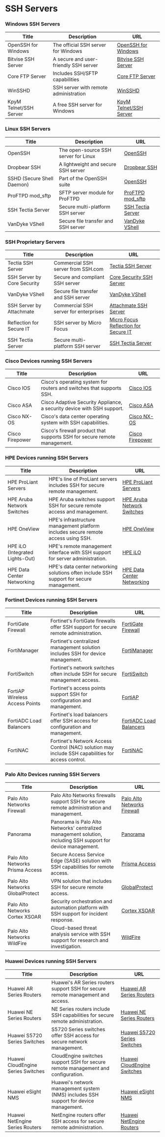 # SSH Servers

### Windows SSH Servers

| Title                  | Description                           | URL                                                                |
| ---------------------- | ------------------------------------- | ------------------------------------------------------------------ |
| OpenSSH for Windows    | The official SSH server for Windows   | [OpenSSH for Windows](https://github.com/PowerShell/Win32-OpenSSH) |
| Bitvise SSH Server     | A secure and user-friendly SSH server | [Bitvise SSH Server](https://www.bitvise.com/ssh-server)           |
| Core FTP Server        | Includes SSH/SFTP capabilities        | [Core FTP Server](https://www.coreftp.com/server/)                 |
| WinSSHD                | SSH server with remote administration | [WinSSHD](https://www.bitvise.com/winsshd)                         |
| KpyM Telnet/SSH Server | A free SSH server for Windows         | [KpyM Telnet/SSH Server](http://www.kpym.com/)                     |

### Linux SSH Servers

| Title                      | Description                          | URL                                                                     |
| -------------------------- | ------------------------------------ | ----------------------------------------------------------------------- |
| OpenSSH                    | The open-source SSH server for Linux | [OpenSSH](https://www.openssh.com/)                                     |
| Dropbear SSH               | A lightweight and secure SSH server  | [Dropbear SSH](https://matt.ucc.asn.au/dropbear/dropbear.html)          |
| SSHD (Secure Shell Daemon) | Part of the OpenSSH suite            | [OpenSSH](https://www.openssh.com/)                                     |
| ProFTPD mod\_sftp          | SFTP server module for ProFTPD       | [ProFTPD mod\_sftp](http://www.proftpd.org/docs/contrib/mod\_sftp.html) |
| SSH Tectia Server          | Secure multi-platform SSH server     | [SSH Tectia Server](https://www.ssh.com/products/tectia-server)         |
| VanDyke VShell             | Secure file transfer and SSH server  | [VanDyke VShell](https://www.vandyke.com/products/vshell/index.html)    |

### SSH Proprietary Servers

| Title                       | Description                           | URL                                                                                                   |
| --------------------------- | ------------------------------------- | ----------------------------------------------------------------------------------------------------- |
| Tectia SSH Server           | Commercial SSH server from SSH.com    | [Tectia SSH Server](https://www.ssh.com/products/tectia-server)                                       |
| SSH Server by Core Security | Secure and compliant SSH server       | [Core Security SSH Server](https://www.coresecurity.com/)                                             |
| VanDyke VShell              | Secure file transfer and SSH server   | [VanDyke VShell](https://www.vandyke.com/products/vshell/index.html)                                  |
| SSH Server by Attachmate    | Commercial SSH server for enterprises | [Attachmate SSH Server](https://www.attachmate.com/)                                                  |
| Reflection for Secure IT    | SSH server by Micro Focus             | [Micro Focus Reflection for Secure IT](https://www.microfocus.com/en-us/products/reflection/overview) |
| SSH Tectia Server           | Secure multi-platform SSH server      | [SSH Tectia Server](https://www.ssh.com/products/tectia-server)                                       |

### Cisco Devices running SSH Servers

| Title           | Description                                                              | URL                                                                                                     |
| --------------- | ------------------------------------------------------------------------ | ------------------------------------------------------------------------------------------------------- |
| Cisco IOS       | Cisco's operating system for routers and switches that supports SSH.     | [Cisco IOS](https://www.cisco.com/c/en/us/products/ios-nx-os-software/index.html)                       |
| Cisco ASA       | Cisco Adaptive Security Appliance, a security device with SSH support.   | [Cisco ASA](https://www.cisco.com/c/en/us/products/security/adaptive-security-appliance-asa/index.html) |
| Cisco NX-OS     | Cisco's data center operating system with SSH capabilities.              | [Cisco NX-OS](https://www.cisco.com/c/en/us/products/switches/nexus-9000-series-switches/index.html)    |
| Cisco Firepower | Cisco's firewall product that supports SSH for secure remote management. | [Cisco Firepower](https://www.cisco.com/c/en/us/products/security/firepower-2100-series/index.html)     |



### HPE Devices running SSH Servers

| Title                           | Description                                                                             | URL                                                                                       |
| ------------------------------- | --------------------------------------------------------------------------------------- | ----------------------------------------------------------------------------------------- |
| HPE ProLiant Servers            | HPE's line of ProLiant servers includes SSH for secure remote management.               | [HPE ProLiant Servers](https://www.hpe.com/us/en/servers/proliant.html)                   |
| HPE Aruba Network Switches      | HPE Aruba switches support SSH for secure remote access and management.                 | [HPE Aruba Network Switches](https://www.arubanetworks.com/products/networking/switches/) |
| HPE OneView                     | HPE's infrastructure management platform includes secure remote access using SSH.       | [HPE OneView](https://www.hpe.com/us/en/management/oneview.html)                          |
| HPE iLO (Integrated Lights-Out) | HPE's remote management interface with SSH support for server administration.           | [HPE iLO](https://www.hpe.com/us/en/servers/integrated-lights-out-ilo.html)               |
| HPE Data Center Networking      | HPE's data center networking solutions often include SSH support for secure management. | [HPE Data Center Networking](https://www.hpe.com/us/en/networking/data-center.html)       |

### Fortinet Devices running SSH Servers

| Title                          | Description                                                                                       | URL                                                                                          |
| ------------------------------ | ------------------------------------------------------------------------------------------------- | -------------------------------------------------------------------------------------------- |
| FortiGate Firewall             | Fortinet's FortiGate firewalls offer SSH support for secure remote administration.                | [FortiGate Firewall](https://www.fortinet.com/products/next-generation-firewall)             |
| FortiManager                   | Fortinet's centralized management solution includes SSH for device management.                    | [FortiManager](https://www.fortinet.com/products/network-management/fortimanager)            |
| FortiSwitch                    | Fortinet's network switches often include SSH for secure management access.                       | [FortiSwitch](https://www.fortinet.com/products/switches)                                    |
| FortiAP Wireless Access Points | Fortinet's access points support SSH for configuration and management.                            | [FortiAP](https://www.fortinet.com/products/access-points)                                   |
| FortiADC Load Balancers        | Fortinet's load balancers offer SSH access for configuration and management.                      | [FortiADC Load Balancers](https://www.fortinet.com/products/application-delivery-controller) |
| FortiNAC                       | Fortinet's Network Access Control (NAC) solution may include SSH capabilities for access control. | [FortiNAC](https://www.fortinet.com/products/endpoint-compliance/network-access-control)     |

### Palo Alto Devices running SSH Servers

| Title                            | Description                                                                                                   | URL                                                                                                      |
| -------------------------------- | ------------------------------------------------------------------------------------------------------------- | -------------------------------------------------------------------------------------------------------- |
| Palo Alto Networks Firewall      | Palo Alto Networks firewalls support SSH for secure remote administration and management.                     | [Palo Alto Networks Firewall](https://www.paloaltonetworks.com/network-security/firewall)                |
| Panorama                         | Panorama is Palo Alto Networks' centralized management solution, including SSH support for device management. | [Panorama](https://www.paloaltonetworks.com/network-security/management/panorama)                        |
| Palo Alto Networks Prisma Access | Secure Access Service Edge (SASE) solution with SSH capabilities for remote access.                           | [Prisma Access](https://www.paloaltonetworks.com/network-security/prisma-access)                         |
| Palo Alto Networks GlobalProtect | VPN solution that includes SSH for secure remote access.                                                      | [GlobalProtect](https://www.paloaltonetworks.com/network-security/secure-remote-workforce/globalprotect) |
| Palo Alto Networks Cortex XSOAR  | Security orchestration and automation platform with SSH support for incident response.                        | [Cortex XSOAR](https://www.paloaltonetworks.com/security-orchestration-automation)                       |
| Palo Alto Networks WildFire      | Cloud-based threat analysis service with SSH support for research and investigation.                          | [WildFire](https://www.paloaltonetworks.com/cybersecurity-resources/cloud-security/wildfire)             |

### Huawei Devices running SSH Servers

| Title                              | Description                                                                          | URL                                                                                                     |
| ---------------------------------- | ------------------------------------------------------------------------------------ | ------------------------------------------------------------------------------------------------------- |
| Huawei AR Series Routers           | Huawei's AR Series routers support SSH for secure remote management and access.      | [Huawei AR Series Routers](https://e.huawei.com/en/products/enterprise-networking/routers/ar-g3)        |
| Huawei NE Series Routers           | NE Series routers include SSH capabilities for secure remote administration.         | [Huawei NE Series Routers](https://e.huawei.com/en/products/enterprise-networking/routers/ne40e)        |
| Huawei S5720 Series Switches       | S5720 Series switches offer SSH access for secure network management.                | [Huawei S5720 Series Switches](https://e.huawei.com/en/products/enterprise-networking/switches/s5720)   |
| Huawei CloudEngine Series Switches | CloudEngine switches support SSH for secure remote management and configuration.     | [Huawei CloudEngine Switches](https://e.huawei.com/en/products/enterprise-networking/switches/ce12800)  |
| Huawei eSight NMS                  | Huawei's network management system (NMS) includes SSH support for device management. | [Huawei eSight NMS](https://e.huawei.com/en/products/enterprise-networking/nms/esight)                  |
| Huawei NetEngine Series Routers    | NetEngine routers offer SSH access for secure remote administration.                 | [Huawei NetEngine Routers](https://e.huawei.com/en/products/enterprise-networking/routers/netengine40e) |
